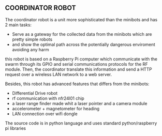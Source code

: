 <h2>COORDINATOR ROBOT</h2>
<p>The coordinator robot is a unit more sophisticated than the minibots and has 2 main tasks:</p>
<ul>
  <li>Serve as a gateway for the collected data from the minibots which are pretty simple robots</li>
  <li>and show the optimal path across the potentially dangerous enviroment avoiding any harm</li>
  
</ul>
<p>this robot is based on a Raspberry Pi computer which communicate with the swarm
through its GPIO and serial communications protocols for the RF module. Then, the coordinator translate this 
information and send a HTTP request over a wireless LAN network to a web server. </p>

<p> Besides, this robot has advanced features that differs from the minibots: </p>
<ul>
  <li>Differential Drive robot</li>
  <li>rf communication with nfr24l01 chip</li>
  <li>a laser range finder made whit a laser pointer and a camera module</li>
  <li>accelerometer + magnetometer for heading</li>
  <li>LAN connection over wifi dongle</li>
  
</ul>
<p>The source code is in python language and uses standard python/raspberry pi libraries</p>
